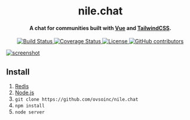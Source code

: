 <h1 align="center">
  nile.chat
  <br>
</h1>

<h4 align="center">A chat for communities built with <a href="https://vuejs.org/" target="_blank">Vue</a> and <a href="https://tailwindcss.com/" target="_blank">TailwindCSS</a>.</h4>

<p align="center">
  <a href="https://travis-ci.org/ovsoinc/nile.chat">
    <img src="https://travis-ci.org/ovsoinc/nile.chat.svg?branch=master"
         alt="Build Status">
  </a>
  <a href="https://coveralls.io/github/ovsoinc/nile.chat?branch=master">
    <img src="https://coveralls.io/repos/github/ovsoinc/nile.chat/badge.svg?branch=master"
         alt="Coverage Status">
  </a>
  <a href="https://github.com/Storj/ovsoinc/nile.chat/blob/master/LICENSE">
    <img src="https://img.shields.io/badge/license-AGPLv3-blue.svg?label=license"
         alt="License">
  </a>
  <a href="https://github.com/ovsoinc/nile.chat/graphs/contributors">
    <img src="https://img.shields.io/github/contributors/ovsoinc/nile.chat.svg"
         alt="GitHub contributors">
  </a>
  
</p>

[![screenshot](https://raw.githubusercontent.com/ovsoinc/nile.chat/master/screenshot.png)](https://nile.chat)

## Install

1. [Redis](https://redis.io/download#installation)
2. [Node.js](https://nodejs.org/en/)
3. `git clone https://github.com/ovsoinc/nile.chat`
4. `npm install`
5. `node server`
